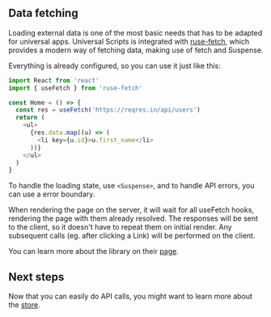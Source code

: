 ## Data fetching

Loading external data is one of the most basic needs that has to be adapted for universal apps. Universal Scripts is integrated with [ruse-fetch](https://www.npmjs.com/package/ruse-fetch), which provides a modern way of fetching data, making use of fetch and Suspense.

Everything is already configured, so you can use it just like this:

```javascript
import React from 'react'
import { useFetch } from 'ruse-fetch'

const Home = () => {
  const res = useFetch('https://reqres.in/api/users')
  return (
    <ul>
      {res.data.map((u) => (
        <li key={u.id}>u.first_name</li>
      ))}
    </ul>
  )
}
```

To handle the loading state, use `<Suspense>`, and to handle API errors, you can use a error boundary.

When rendering the page on the server, it will wait for all useFetch hooks, rendering the page with them already resolved. The responses will be sent to the client, so it doesn't have to repeat them on initial render. Any subsequent calls (eg. after clicking a Link) will be performed on the client.

You can learn more about the library on their [page](https://www.npmjs.com/package/ruse-fetch).

## Next steps

Now that you can easily do API calls, you might want to learn more about the [store](store).
